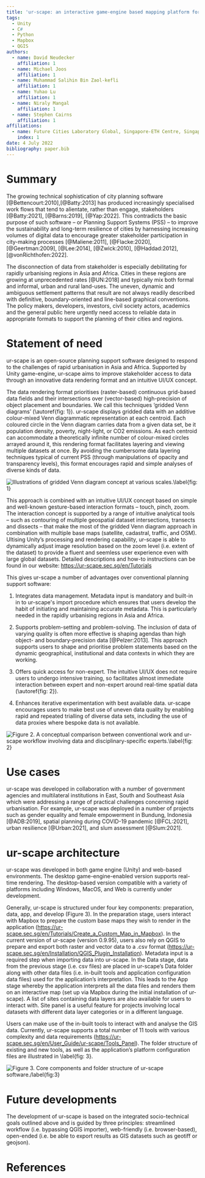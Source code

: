 ```yaml
---
title: 'ur-scape: an interactive game-engine based mapping platform for urban planning'
tags:
  - Unity
  - C#
  - Python
  - Mapbox
  - QGIS
authors:
  - name: David Neudecker
    affiliation: 1
  - name: Michael Joos
    affiliation: 1
  - name: Muhammad Salihin Bin Zaol-kefli
    affiliation: 1
  - name: Yuhao Lu
    affiliation: 1
  - name: Niraly Mangal
    affiliation: 1
  - name: Stephen Cairns
    affiliation: 1
affiliations:
  - name: Future Cities Laboratory Global, Singapore-ETH Centre, Singapore
    index: 1
date: 4 July 2022
bibliography: paper.bib 
---
```


# Summary

The growing technical sophistication of city planning software [@Bettencourt:2010],[@Batty:2013] has produced increasingly specialised work flows that tend to alientate, rather than engage, stakeholders [@Batty:2021], [@Barns:2019], [@Yap:2022]. This contradicts the basic purpose of such software – or Planning Support Systems (PSS) – to improve the sustainability and long-term resilience of cities by harnessing increasing volumes of digital data to encourage greater stakeholder participation in city-making processes [@Maliene:2011], [@Flacke:2020], [@Geertman:2009], [@Lee:2014], [@Zwick:2010], [@Haddad:2012], [@vonRichthofen:2022]. 

The disconnection of data from stakeholder is especially debilitating for rapidly urbanising regions in Asia and Africa. Cities in these regions are growing at unprecedented rates [@UN:2018] and typically mix both formal and informal, urban and rural land-uses. The uneven, dynamic and ambiguous settlement patterns that result are not always readily described with definitive, boundary-oriented and line-based graphical conventions. The policy makers, developers, investors, civil society actors, academics and the general public here urgently need access to reliable data in appropriate formats to support the planning of their cities and regions. 

# Statement of need

ur-scape is an open-source planning support software designed to respond to the challenges of rapid urbanisation in Asia and Africa. Supported by Unity game-engine, ur-scape aims to improve stakeholder access to data through an innovative data rendering format and an intuitive UI/UX concept.

The data rendering format prioritises (raster-based) continuous grid-based data fields and their intersections over (vector-based) high-precision of object placement and boundaries. We call this techniques ‘gridded Venn diagrams’ (\autoref{fig: 1}). ur-scape displays gridded data with an additive colour-mixed Venn diagrammatic representation at each centroid. Each coloured circle in the Venn diagram carries data from a given data set, be it population density, poverty, night-light, or CO2 emissions. As each centroid can accommodate a theoretically infinite number of colour-mixed circles arrayed around it, this rendering format facilitates layering and viewing multiple datasets at once. By avoiding the cumbersome data layering techniques typical of current PSS (through manipulations of opacity and transparency levels), this format encourages rapid and simple analyses of diverse kinds of data.

![Illustrations of gridded Venn diagram concept at various scales.\label{fig: 1}](Figure_1.png)

This approach is combined with an intuitive UI/UX concept based on simple and well-known gesture-based interaction formats – touch, pinch, zoom. The interaction concept is supported by a range of intuitive analytical tools – such as contouring of multiple geospatial dataset intersections, transects and dissects – that make the most of the gridded Venn diagram approach in combination with multiple base maps (satellite, cadastral, traffic, and OSM). Ultising Unity’s processing and rendering capability, ur-scape is able to dynamically adjust image resolution based on the zoom level (i.e. extent of the dataset) to provide a fluent and seemless user experience even with large global datasets. Detailed descriptions and how-to instructions can be found in our website: https://ur-scape.sec.sg/en/Tutorials 

This gives ur-scape a number of advantages over conventional planning support software:
1) Integrates data management. Metadata input is mandatory and built-in in to ur-scape's import procedure which ensures that users develop the habit of initiating and maintaining accurate metadata. This is particularly needed in the rapidly urbanising regions in Asia and Africa.

3) Supports problem-setting and problem-solving. The inclusion of data of varying quality is often more effective is shaping agendas than high object- and boundary-precision data [@Pelzer:2013]. This approach supports users to shape and prioritise problem statements based on the dynamic geographical, institutional and data contexts in which they are working.

5) Offers quick access for non-expert. The intuitive UI/UX does not require users to undergo intensive training, so facilitates almost immediate interaction between expert and non-expert around real-time spatial data (\autoref{fig: 2}).

7) Enhances iterative experimentation with best available data. ur-scape encourages users to make best use of uneven data quality by enabling rapid and repeated trialling of diverse data sets, including the use of data proxies where bespoke data is not available.

![Figure 2. A conceptual comparison between conventional work and ur-scape workflow involving data and disciplinary-specific experts.\label{fig: 2}](Figure_2.png)


# Use cases

ur-scape was developed in collaboration with a number of government agencies and multilateral institutions in East, South and Southeast Asia which were addressing a range of practical challenges concerning rapid urbanisation. For example, ur-scape was deployed in a number of projects such as gender equality and female empowerment in Bundung, Indonesia [@ADB:2019], spatial planning during COVID-19 pandemic [@FCL:2021], urban resilience [@Urban:2021], and slum assessment [@Slum:2021].

# ur-scape architecture

ur-scape was developed in both game engine (Unity) and web-based environments. The desktop game-engine-enabled version supports real-time rendering. The desktop-based version compatible with a variety of platforms including Windows, MacOS, and Web is currently under development.

Generally, ur-scape is structured under four key components: preparation, data, app, and develop (Figure 3). In the preparation stage, users interact with Mapbox to prepare the custom base maps they wish to render in the application (https://ur-scape.sec.sg/en/Tutorials/Create_a_Custom_Map_in_Mapbox). In the current version of ur-scape (version 0.9.95), users also rely on QGIS to prepare and export both raster and vector data to a .csv format (https://ur-scape.sec.sg/en/Installation/QGIS_Plugin_Installation). Metadata input is a required step when importing data into ur-scape. In the Data stage, data from the previous stage (i.e. csv files) are placed in ur-scape’s Data folder along with other data files (i.e. in-built tools and application configuration data files) used for the application’s interpretation. This leads to the App stage whereby the application interprets all the data files and renders them on an interactive map (set up via Mapbox during the initial installation of ur-scape). A list of sites containing data layers are also available for users to interact with. Site panel is a useful feature for projects involving local datasets with different data layer categories or in a different language.

Users can make use of the in-built tools to interact with and analyse the GIS data. Currently, ur-scape supports a total number of 11 tools with various complexity and data requirements (https://ur-scape.sec.sg/en/User_Guide/ur-scape/Tools_Panel). The folder structure of existing and new tools, as well as the application’s platform configuration files are illustrated in \label{fig: 3}.

![Figure 3. Core components and folder structure of ur-scape software./label{fig:3}](Figure_3.png)

# Future developments

The development of ur-scape is based on the integrated socio-technical goals outlined above and is guided by three principles: streamlined workflow (i.e. bypassing QGIS importer), web-friendly (i.e. browser-based), open-ended (i.e. be able to export results as GIS datasets such as geotiff or geojson). 

# References

